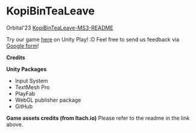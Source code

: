 # KopiBinTeaLeave
Orbital'23
[KopiBinTeaLeave-MS3-README](https://docs.google.com/document/d/1hfhP4AdD3oPOpzp8BgfsDGf7hed0kbHHc0Av8YhDcgI/edit?usp=sharing)

Try our game [here]([https://play.unity.com/en/games/610989ce-0591-42f5-8b1b-ff431de491de/latest-build]) on Unity Play! :D
Feel free to send us feedback via [Google form](https://forms.gle/tMDrzRnowSbGRxuY6)! 



**Credits** 

**Unity Packages**
- Input System
- TextMesh Pro
- PlayFab
- WebGL publisher package
- GitHub


**Game assets credits (from Itach.io)**
Please refer to the readme in the link above.
